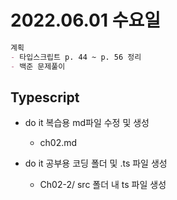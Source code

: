 # 2022.06.01 수요일

```markdown
계획 
- 타입스크립트 p. 44 ~ p. 56 정리
- 백준 문제풀이
```



## Typescript 

- do it 복습용 md파일 수정 및 생성
  - ch02.md

  
  
- do it 공부용 코딩 폴더 및 .ts 파일 생성
  - Ch02-2/ src 폴더 내 ts 파일 생성